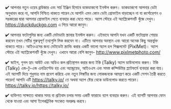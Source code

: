 


✔ আপনার নতুন ওয়েব ব্রাউজার এবং সার্চ ইঞ্জিন হিসাবে ডাকডাকগো ইনস্টল করুন। ডাকডাকগো আপনার ডেটা অনুধাবন করে না, আপনি নিশ্চিত থাকতে পারেন যে আপনি এমন কোন ডেটা প্রোফাইল বাড়াচ্ছেন না যা কর্পোরেশন ও সরকারের দ্বারা আপনার প্রোফাইল পেতে ব্যবহার করা যেতে পারে। অ্যাপ স্টোরে এই অ্যাপ্লিকেশনটি খুঁজে দেখুন। https://duckduckgo.com এ গিয়ে আরো জানুন।

✔ আপনার ফটোগুলির জন্য একটি মেটাডাটা স্ক্রাবার ইনস্টল করুন। এইভাবে আপনি যখন একটি ফটোগ্রাফ শেয়ার করবেন তখন সেটির গুরুত্বপূর্ণ তথ্যগুলি লিক করবেন না। এটিতে আপনার অবস্থান এবং আরো অনেক কিছু অন্তর্ভুক্ত থাকতে পারে। আইওএসের জন্য মেটাডেটা স্ক্রাবিং করার একটি ভালো অ্যাপ হল পিক্সলমেট (PixlMet)। অ্যাপ স্টোরে এই অ্যাপ্লিকেশনটি খুঁজে দেখুন। এখানে আরো বেশি জানুন- http://www.pixlmetphoto.com/

✔ স্কাইপ, গুগল হ্যাং আউট এবং অডিও কল প্রতিস্থাপন করার জন্য টকি (Talky) অ্যাপ ডাউনলোড করুন। টকি (Talky) এন্ড-টু-এন্ড এনক্রিপ্টেড হয় এবং অ্যান্ড্রয়েড, আইওএস এবং সমস্ত কম্পিউটার প্ল্যাটফর্মে ব্যবহার করা যায়। এই অ্যাপটি দিয়ে শুধুমাত্র নাম প্রবেশ করিয়ে এবং নতুন লিঙ্কটির জন্য লোকজনকে আমন্ত্রণ করে একটি সেশন তৈরী করতে পারেন! আপনি এটি https://talky.io/ তে অথবা অ্যাপ ষ্টোর থেকে ডাউনলোড করতে পারেন।https://talky.io/https://talky.io/

✔ ব্যক্তিগত সাক্ষাতে থাকার সময় বা প্রতিবাদ চলার সময় একটি ফারাডে ব্যাগ ব্যবহার করুন। এই ব্যাগটি আপনার ফোন থেকে যাওয়া এবং আসা ইলেকট্রনিক সংকেত অবরুদ্ধ করবে।